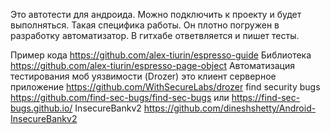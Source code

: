 Это автотести для андроида. Можно подключить к проекту и будет выполняться. Такая специфика работы. Он плотно погружен в разработку автоматизатор. В гитхабе ответвляется и пишет тесты.

Пример кода
https://github.com/alex-tiurin/espresso-guide
Библиотека
https://github.com/alex-tiurin/espresso-page-object
Автоматизация тестирования моб уязвимости (Drozer) это клиент серверное приложение
https://github.com/WithSecureLabs/drozer
find security bugs
https://github.com/find-sec-bugs/find-sec-bugs   или https://find-sec-bugs.github.io/
InsecureBankv2
https://github.com/dineshshetty/Android-InsecureBankv2

